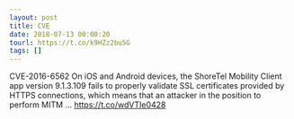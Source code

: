 ```yaml
---
layout: post
title: CVE
date: 2018-07-13 00:00:20
tourl: https://t.co/k9HZz2bu5G
tags: []
---
```

CVE-2016-6562 On iOS and Android devices, the ShoreTel Mobility Client app version 9.1.3.109 fails to properly validate SSL certificates provided by HTTPS connections, which means that an attacker in the position to perform MITM ... https://t.co/wdVTIe0428